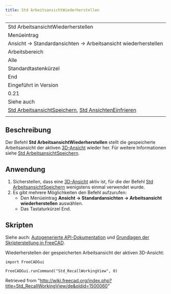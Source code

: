 ```yaml
---
title: Std ArbeitsansichtWiederherstellen
---
```

|  |
| --- |
| Std ArbeitsansichtWiederherstellen |
| Menüeintrag |
| Ansicht → Standardansichten → Arbeitsansicht wiederherstellen |
| Arbeitsbereich |
| Alle |
| Standardtastenkürzel |
| End |
| Eingeführt in Version |
| 0.21 |
| Siehe auch |
| [Std ArbeitsansichtSpeichern](/Std_StoreWorkingView/de "Std StoreWorkingView/de"), [Std AnsichtenEinfrieren](/Std_FreezeViews/de "Std FreezeViews/de") |
|  |

## Beschreibung

Der Befehl **Std ArbeitsansichtWiederherstellen** stellt die gespeicherte Arbeitsansicht der aktiven [3D-Ansicht](/3D_view "3D view") wieder her. Für weitere Informationen siehe [Std ArbeitsansichtSpeichern](/Std_StoreWorkingView/de "Std StoreWorkingView/de").

## Anwendung

1. Sicherstellen, dass eine [3D-Ansicht](/3D_view/de "3D view/de") aktiv ist, für die der Befehl [Std ArbeitsansichtSpeichern](/Std_StoreWorkingView "Std StoreWorkingView") wenigstens einmal verwendet wurde.
2. Es gibt mehrere Möglichkeiten den Befehl aufzurufen:
   * Den Menüeintrag **Ansicht → Standardansichten → Arbeitsansicht wiederherstellen** auswählen.
   * Das Tastaturkürzel End.

## Skripten

Siehe auch: [Autogenerierte API-Dokumentation](https://freecad.github.io/SourceDoc/) und [Grundlagen der Skripterstellung in FreeCAD](/FreeCAD_Scripting_Basics/de "FreeCAD Scripting Basics/de").

Wiederherstellen der gespeicherten Arbeitsansicht der aktiven 3D-Ansicht:

```
import FreeCADGui

FreeCADGui.runCommand("Std_RecallWorkingView", 0)

```

Retrieved from "<http://wiki.freecad.org/index.php?title=Std_RecallWorkingView/de&oldid=1500060>"